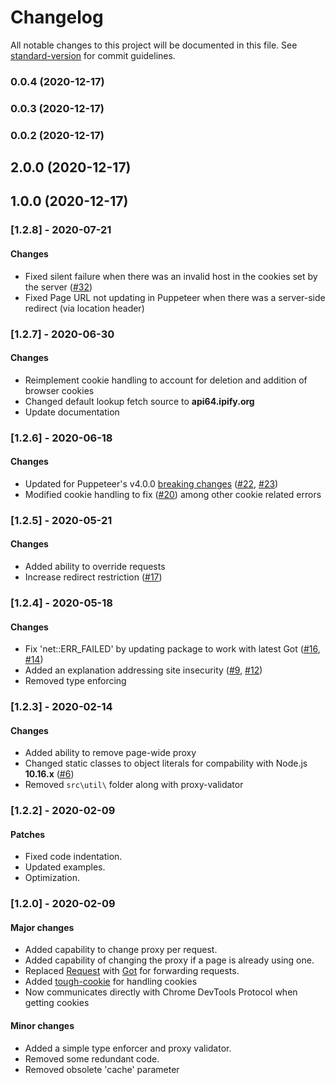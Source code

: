 # Changelog

All notable changes to this project will be documented in this file. See [standard-version](https://github.com/conventional-changelog/standard-version) for commit guidelines.

### 0.0.4 (2020-12-17)

### 0.0.3 (2020-12-17)

### 0.0.2 (2020-12-17)

## 2.0.0 (2020-12-17)

## 1.0.0 (2020-12-17)

### [1.2.8] - 2020-07-21
#### Changes
- Fixed silent failure when there was an invalid host in the cookies set by the server ([#32](https://github.com/Cuadrix/puppeteer-page-proxy/issues/32))
- Fixed Page URL not updating in Puppeteer when there was a server-side redirect (via location header)
### [1.2.7] - 2020-06-30
#### Changes
- Reimplement cookie handling to account for deletion and addition of browser cookies
- Changed default lookup fetch source to **api64.ipify.org**
- Update documentation
### [1.2.6] - 2020-06-18
#### Changes
- Updated for Puppeteer's v4.0.0 [breaking changes](https://github.com/puppeteer/puppeteer/releases/tag/v4.0.0) ([#22](https://github.com/Cuadrix/puppeteer-page-proxy/issues/22), [#23](https://github.com/Cuadrix/puppeteer-page-proxy/issues/23))
- Modified cookie handling to fix ([#20](https://github.com/Cuadrix/puppeteer-page-proxy/issues/20)) among other cookie related errors
### [1.2.5] - 2020-05-21
#### Changes
- Added ability to override requests
- Increase redirect restriction ([#17](https://github.com/Cuadrix/puppeteer-page-proxy/issues/17))
### [1.2.4] - 2020-05-18
#### Changes
- Fix 'net::ERR_FAILED' by updating package to work with latest Got ([#16](https://github.com/Cuadrix/puppeteer-page-proxy/issues/16), [#14](https://github.com/Cuadrix/puppeteer-page-proxy/issues/14))
- Added an explanation addressing site insecurity ([#9](https://github.com/Cuadrix/puppeteer-page-proxy/issues/9), [#12](https://github.com/Cuadrix/puppeteer-page-proxy/issues/12))
- Removed type enforcing
### [1.2.3] - 2020-02-14
#### Changes
- Added ability to remove page-wide proxy
- Changed static classes to object literals for compability with Node.js **10.16.x** ([#6](https://github.com/Cuadrix/puppeteer-page-proxy/issues/6))
- Removed `src\util\` folder along with proxy-validator
### [1.2.2] - 2020-02-09
#### Patches
- Fixed code indentation.
- Updated examples.
- Optimization.
### [1.2.0] - 2020-02-09
#### Major changes
- Added capability to change proxy per request.
- Added capability of changing the proxy if a page is already using one.
- Replaced [Request](https://github.com/request/request) with [Got](https://github.com/sindresorhus/got) for forwarding requests.
- Added [tough-cookie](https://github.com/salesforce/tough-cookie) for handling cookies
- Now communicates directly with Chrome DevTools Protocol when getting cookies
#### Minor changes
- Added a simple type enforcer and proxy validator.
- Removed some redundant code.
- Removed obsolete 'cache' parameter
